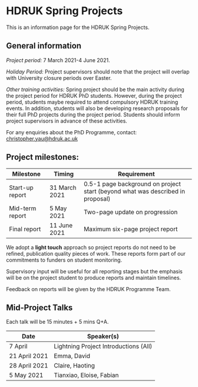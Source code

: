 # HDRUK Spring Projects

This is an information page for the HDRUK Spring Projects.

## General information

*Project period:* 7 March 2021-4 June 2021.

*Holiday Period:* Project supervisors should note that the project will overlap with University closure periods over Easter.

*Other training activities:* Spring project should be the main activity during the project period for HDRUK PhD students. However, during the project period, students maybe required to attend compulsory HDRUK training events. In addition, students will also be developing research proposals for their full PhD projects during the project period. Students should inform project supervisors in advance of these activities.

For any enquiries about the PhD Programme, contact: christopher.yau@hdruk.ac.uk

## Project milestones: 

| Milestone | Timing | Requirement |
| --------- | ---- | ---- | 
| Start-up report | 31 March 2021 | 0.5-1 page background on project start (beyond what was described in proposal) | 
| Mid-term report | 5 May 2021 | Two-page update on progression | 
| Final report | 11 June 2021 | Maximum six-page project report | 

We adopt a **light touch** approach so project reports do not need to be refined, publication quality pieces of work. These reports form part of our commitments to funders on student monitoring.

Supervisory input will be useful for all reporting stages but the emphasis will be on the project student to produce reports and maintain timelines.

Feedback on reports will be given by the HDRUK Programme Team.

## Mid-Project Talks

Each talk will be 15 minutes + 5 mins Q+A.

| Date | Speaker(s) |
| ---- | ---------- |
| 7 April | Lightning Project Introductions (All) |
| 21 April 2021 | Emma, David |
| 28 April 2021 | Claire, Haoting |
| 5 May 2021 | Tianxiao, Eloise, Fabian |
